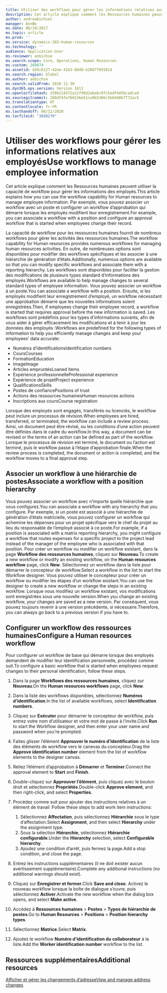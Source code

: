 ```yaml
---
title: Utiliser des workflows pour gérer les informations relatives aux employés
description: Cet article explique comment les Ressources humaines peuvent utiliser la capacité de workflow pour gérer les informations des employés. Par exemple, vous pouvez associer un workflow avec un poste et configurer un workflow d’approbation qui démarre lorsque les employés modifient leur enregistrement.
author: andreabichsel
manager: AnnBe
ms.date: 06/20/2017
ms.topic: article
ms.prod: ''
ms.service: dynamics-365-human-resources
ms.technology: ''
audience: Application User
ms.reviewer: anbichse
ms.search.scope: Core, Operations, Human Resources
ms.custom: 269074
ms.assetid: 426c6127-42ee-4163-8dd0-b2867f95581d
ms.search.region: Global
ms.author: anbichse
ms.search.validFrom: 2016-11-30
ms.dyn365.ops.version: Version 1611
ms.openlocfilehash: 250b214372a12f99d2ababc97c5edf4456cadcad
ms.sourcegitcommit: 288df4fe766536e51ca9b5306c5bb948b7772ac5
ms.translationtype: HT
ms.contentlocale: fr-FR
ms.lasthandoff: 08/12/2020
ms.locfileid: "3688270"
---
```

# <a name="use-workflows-to-manage-employee-information"></a><span data-ttu-id="a67e4-104">Utiliser des workflows pour gérer les informations relatives aux employés</span><span class="sxs-lookup"><span data-stu-id="a67e4-104">Use workflows to manage employee information</span></span>

<span data-ttu-id="a67e4-105">Cet article explique comment les Ressources humaines peuvent utiliser la capacité de workflow pour gérer les informations des employés.</span><span class="sxs-lookup"><span data-stu-id="a67e4-105">This article explains how you can use the workflow capability for Human resources to manage employee information.</span></span> <span data-ttu-id="a67e4-106">Par exemple, vous pouvez associer un workflow avec un poste et configurer un workflow d’approbation qui démarre lorsque les employés modifient leur enregistrement.</span><span class="sxs-lookup"><span data-stu-id="a67e4-106">For example, you can associate a workflow with a position and configure an approval workflow that is started when employees change their record.</span></span>

<span data-ttu-id="a67e4-107">La capacité de workflow pour les ressources humaines fournit de nombreux workflows pour gérer les activités des ressources humaines.</span><span class="sxs-lookup"><span data-stu-id="a67e4-107">The workflow capability for Human resources provides numerous workflows for managing human resources activities.</span></span> <span data-ttu-id="a67e4-108">En outre, de nombreuses options sont disponibles pour modifier des workflows spécifiques et les associer à une hiérarchie de génération d’états.</span><span class="sxs-lookup"><span data-stu-id="a67e4-108">Additionally, numerous options are available so that you can modify specific workflows and associate them with a reporting hierarchy.</span></span> <span data-ttu-id="a67e4-109">Les workflows sont disponibles pour faciliter la gestion des modifications de plusieurs types standard d’informations des employés.</span><span class="sxs-lookup"><span data-stu-id="a67e4-109">Workflows are available to help manage changes to several standard types of employee information.</span></span> <span data-ttu-id="a67e4-110">Vous pouvez associer un workflow à un poste.</span><span class="sxs-lookup"><span data-stu-id="a67e4-110">You can associate a workflow with a position.</span></span> <span data-ttu-id="a67e4-111">Ensuite, si les employés modifient leur enregistrement d’employé, un workflow nécessitant une approbation démarre que les nouvelles informations soient enregistrées.</span><span class="sxs-lookup"><span data-stu-id="a67e4-111">Then, if employees change their employee record, a workflow is started that requires approval before the new information is saved.</span></span> <span data-ttu-id="a67e4-112">Les workflows sont prédéfinis pour les types d’informations suivants, afin de vous aider à gérer efficacement les modifications et à tenir à jour les données des employés :</span><span class="sxs-lookup"><span data-stu-id="a67e4-112">Workflows are predefined for the following types of information to help you efficiently manage changes and keep your employees’ data accurate:</span></span>

-   <span data-ttu-id="a67e4-113">Numéros d’identifications</span><span class="sxs-lookup"><span data-stu-id="a67e4-113">Identification numbers</span></span>
-   <span data-ttu-id="a67e4-114">Cours</span><span class="sxs-lookup"><span data-stu-id="a67e4-114">Courses</span></span>
-   <span data-ttu-id="a67e4-115">Formation</span><span class="sxs-lookup"><span data-stu-id="a67e4-115">Education</span></span>
-   <span data-ttu-id="a67e4-116">Image</span><span class="sxs-lookup"><span data-stu-id="a67e4-116">Image</span></span>
-   <span data-ttu-id="a67e4-117">Articles empruntés</span><span class="sxs-lookup"><span data-stu-id="a67e4-117">Loaned items</span></span>
-   <span data-ttu-id="a67e4-118">Expérience professionnelle</span><span class="sxs-lookup"><span data-stu-id="a67e4-118">Professional experience</span></span>
-   <span data-ttu-id="a67e4-119">Expérience de projet</span><span class="sxs-lookup"><span data-stu-id="a67e4-119">Project experience</span></span>
-   <span data-ttu-id="a67e4-120">Qualifications</span><span class="sxs-lookup"><span data-stu-id="a67e4-120">Skills</span></span>
-   <span data-ttu-id="a67e4-121">Postes de confiance</span><span class="sxs-lookup"><span data-stu-id="a67e4-121">Positions of trust</span></span>
-   <span data-ttu-id="a67e4-122">Actions des ressources humaines</span><span class="sxs-lookup"><span data-stu-id="a67e4-122">Human resources actions</span></span>
-   <span data-ttu-id="a67e4-123">Inscriptions aux cours</span><span class="sxs-lookup"><span data-stu-id="a67e4-123">Course registration</span></span>

<span data-ttu-id="a67e4-124">Lorsque des employés sont engagés, transférés ou licenciés, le workflow peut inclure un processus de révision.</span><span class="sxs-lookup"><span data-stu-id="a67e4-124">When employees are hired, transferred, or terminated, the workflow can include a review process.</span></span> <span data-ttu-id="a67e4-125">Ainsi, un document peut être révisé, ou les conditions d’une action peuvent être définies dans le cadre du workflow.</span><span class="sxs-lookup"><span data-stu-id="a67e4-125">In this way, a document can be revised or the terms of an action can be defined as part of the workflow.</span></span> <span data-ttu-id="a67e4-126">Lorsque le processus de révision est terminé, le document ou l’action est terminé, puis le workflow passe à l’étape d’approbation finale.</span><span class="sxs-lookup"><span data-stu-id="a67e4-126">When the review process is completed, the document or action is completed, and the workflow moves to a final approval step.</span></span>

## <a name="associate-a-workflow-with-a-position-hierarchy"></a><span data-ttu-id="a67e4-127">Associer un workflow à une hiérarchie de postes</span><span class="sxs-lookup"><span data-stu-id="a67e4-127">Associate a workflow with a position hierarchy</span></span>
<span data-ttu-id="a67e4-128">Vous pouvez associer un workflow avec n’importe quelle hiérarchie que vous configurez.</span><span class="sxs-lookup"><span data-stu-id="a67e4-128">You can associate a workflow with any hierarchy that you configure.</span></span> <span data-ttu-id="a67e4-129">Par exemple, si un poste est associé à une hiérarchie de génération d’états matricielle, vous pouvez configurer un workflow qui achemine les dépenses pour un projet spécifique vers le chef du projet au lieu du responsable de l’employé associé à ce poste.</span><span class="sxs-lookup"><span data-stu-id="a67e4-129">For example, if a position is associated with a matrix reporting hierarchy, you might configure a workflow that routes expenses for a specific project to the project lead instead of the manager of the employee who is associated with that position.</span></span> <span data-ttu-id="a67e4-130">Pour créer un workflow ou modifier un workflow existant, dans la page **Workflow des ressources humaines**, cliquez sur **Nouveau**.</span><span class="sxs-lookup"><span data-stu-id="a67e4-130">To create a new workflow or modify an existing workflow, on the **Human resources workflow** page, click **New**.</span></span> <span data-ttu-id="a67e4-131">Sélectionnez un workflow dans la liste pour démarrer le concepteur de workflow.</span><span class="sxs-lookup"><span data-stu-id="a67e4-131">Select a workflow in the list to start the Workflow designer.</span></span> <span data-ttu-id="a67e4-132">Vous pouvez utiliser le concepteur pour créer un workflow ou modifier les étapes d’un workflow existant.</span><span class="sxs-lookup"><span data-stu-id="a67e4-132">You can use the designer to create a new workflow or change the steps in an existing workflow.</span></span> <span data-ttu-id="a67e4-133">Lorsque vous modifiez un workflow existant, vos modifications sont enregistrées sous une nouvelle version.</span><span class="sxs-lookup"><span data-stu-id="a67e4-133">When you change an existing workflow, your changes are saved as a new version.</span></span> <span data-ttu-id="a67e4-134">Par conséquent, vous pouvez toujours revenir à une version précédente, si nécessaire.</span><span class="sxs-lookup"><span data-stu-id="a67e4-134">Therefore, you can always go back to a previous version if you have to.</span></span>

## <a name="configure-a-human-resources-workflow"></a><span data-ttu-id="a67e4-135">Configurer un workflow des ressources humaines</span><span class="sxs-lookup"><span data-stu-id="a67e4-135">Configure a Human resources workflow</span></span>
<span data-ttu-id="a67e4-136">Pour configurer un workflow de base qui démarre lorsque des employés demandent de modifier leur identification personnelle, procédez comme suit.</span><span class="sxs-lookup"><span data-stu-id="a67e4-136">To configure a basic workflow that is started when employees request changes to their personal identification, follow these steps.</span></span>

1.  <span data-ttu-id="a67e4-137">Dans la page **Workflows des ressources humaines**, cliquez sur **Nouveau**.</span><span class="sxs-lookup"><span data-stu-id="a67e4-137">On the **Human resources workflows** page, click **New**.</span></span>
2.  <span data-ttu-id="a67e4-138">Dans la liste des workflows disponibles, sélectionnez **Numéros d’identification**.</span><span class="sxs-lookup"><span data-stu-id="a67e4-138">In the list of available workflows, select **Identification numbers**.</span></span>
3.  <span data-ttu-id="a67e4-139">Cliquez sur **Exécuter** pour démarrer le concepteur de workflow, puis entrez votre nom d’utilisateur et votre mot de passe à l’invite.</span><span class="sxs-lookup"><span data-stu-id="a67e4-139">Click **Run** to start the Workflow designer, and then enter your user name and password when you're prompted.</span></span>
4.  <span data-ttu-id="a67e4-140">Faites glisser l’élément **Approuver le numéro d’identification** de la liste des éléments de workflow vers le canevas du concepteur.</span><span class="sxs-lookup"><span data-stu-id="a67e4-140">Drag the **Approve identification number** element from the list of workflow elements to the designer canvas.</span></span>
5.  <span data-ttu-id="a67e4-141">Reliez l’élément d’approbation à **Démarrer** et **Terminer**.</span><span class="sxs-lookup"><span data-stu-id="a67e4-141">Connect the approval element to **Start** and **Finish**.</span></span>
6.  <span data-ttu-id="a67e4-142">Double-cliquez sur **Approuver l’élément**, puis cliquez avec le bouton droit et sélectionnez **Propriétés**.</span><span class="sxs-lookup"><span data-stu-id="a67e4-142">Double-click **Approve element**, and then right-click, and select **Properties**.</span></span>
7.  <span data-ttu-id="a67e4-143">Procédez comme suit pour ajouter des instructions relatives à un élément de travail :</span><span class="sxs-lookup"><span data-stu-id="a67e4-143">Follow these steps to add work item instructions:</span></span>
    1.  <span data-ttu-id="a67e4-144">Sélectionnez **Affectation**, puis sélectionnez **Hiérarchie** sous le type d’affectation.</span><span class="sxs-lookup"><span data-stu-id="a67e4-144">Select **Assignment**, and then select **Hierarchy** under the assignment type.</span></span>
    2.  <span data-ttu-id="a67e4-145">Sous la sélection **Hiérarchie**, sélectionnez **Hiérarchie configurable**.</span><span class="sxs-lookup"><span data-stu-id="a67e4-145">Under the **Hierarchy** selection, select **Configurable hierarchy**.</span></span>
    3.  <span data-ttu-id="a67e4-146">Ajoutez une condition d’arrêt, puis fermez la page.</span><span class="sxs-lookup"><span data-stu-id="a67e4-146">Add a stop condition, and close the page.</span></span>

8.  <span data-ttu-id="a67e4-147">Entrez les instructions supplémentaires (il ne doit exister aucun avertissement supplémentaire).</span><span class="sxs-lookup"><span data-stu-id="a67e4-147">Complete any additional instructions (no additional warnings should exist).</span></span>
9.  <span data-ttu-id="a67e4-148">Cliquez sur **Enregistrer et fermer**.</span><span class="sxs-lookup"><span data-stu-id="a67e4-148">Click **Save and close**.</span></span> <span data-ttu-id="a67e4-149">Activez le nouveau workflow lorsque la boîte de dialogue s’ouvre, puis sélectionnez **Activer**.</span><span class="sxs-lookup"><span data-stu-id="a67e4-149">Activate the new workflow when the dialog box opens, and select **Make active**.</span></span>
10. <span data-ttu-id="a67e4-150">Accédez à **Ressources humaines** &gt; **Postes** &gt; **Types de hiérarchie de postes**.</span><span class="sxs-lookup"><span data-stu-id="a67e4-150">Go to **Human Resources** &gt; **Positions** &gt; **Position hierarchy types**.</span></span>
11. <span data-ttu-id="a67e4-151">Sélectionnez **Matrice**.</span><span class="sxs-lookup"><span data-stu-id="a67e4-151">Select **Matrix**.</span></span>
12. <span data-ttu-id="a67e4-152">Ajoutez le workflow **Numéro d’identification du collaborateur** à la liste.</span><span class="sxs-lookup"><span data-stu-id="a67e4-152">Add the **Worker identification number** workflow to the list.</span></span>

## <a name="additional-resources"></a><span data-ttu-id="a67e4-153">Ressources supplémentaires</span><span class="sxs-lookup"><span data-stu-id="a67e4-153">Additional resources</span></span>

[<span data-ttu-id="a67e4-154">Afficher et gérer les changements d’adresse</span><span class="sxs-lookup"><span data-stu-id="a67e4-154">View and manage address changes</span></span>](hr-personnel-view-address-changes.md) 



